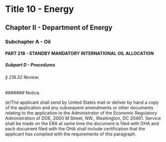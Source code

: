 
# Title 10 - Energy
## Chapter II - Department of Energy
### Subchapter A - Oil
#### PART 218 - STANDBY MANDATORY INTERNATIONAL OIL ALLOCATION
##### Subpart D - Procedures
###### § 218.32 Review.
####### Notice.

(e)The applicant shall send by United States mail or deliver by hand a copy of the application and any subsequent amendments or other documents relating to the application to the Administrator of the Economic Regulatory Administration of DOE, 2000 M Street, NW., Washington, DC 20461. Service shall be made on the ERA at same time the document is filed with OHA and each document filed with the OHA shall include certification that the applicant has complied with the requirements of this paragraph.
